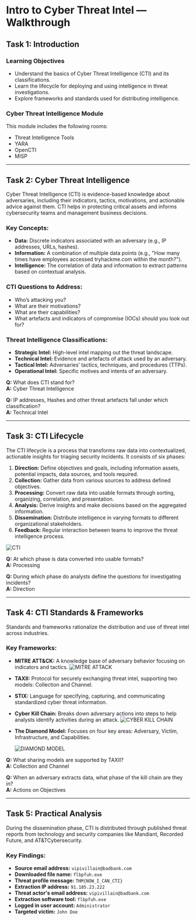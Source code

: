 # Intro to Cyber Threat Intel — Walkthrough

## Task 1: Introduction

### Learning Objectives
- Understand the basics of Cyber Threat Intelligence (CTI) and its classifications.
- Learn the lifecycle for deploying and using intelligence in threat investigations.
- Explore frameworks and standards used for distributing intelligence.

### Cyber Threat Intelligence Module
This module includes the following rooms:
- Threat Intelligence Tools
- YARA
- OpenCTI
- MISP

---

## Task 2: Cyber Threat Intelligence

Cyber Threat Intelligence (CTI) is evidence-based knowledge about adversaries, including their indicators, tactics, motivations, and actionable advice against them. CTI helps in protecting critical assets and informs cybersecurity teams and management business decisions.

### Key Concepts:
- **Data:** Discrete indicators associated with an adversary (e.g., IP addresses, URLs, hashes).
- **Information:** A combination of multiple data points (e.g., "How many times have employees accessed tryhackme.com within the month?").
- **Intelligence:** The correlation of data and information to extract patterns based on contextual analysis.

### CTI Questions to Address:
- Who’s attacking you?
- What are their motivations?
- What are their capabilities?
- What artefacts and indicators of compromise (IOCs) should you look out for?

### Threat Intelligence Classifications:
- **Strategic Intel:** High-level intel mapping out the threat landscape.
- **Technical Intel:** Evidence and artefacts of attack used by an adversary.
- **Tactical Intel:** Adversaries’ tactics, techniques, and procedures (TTPs).
- **Operational Intel:** Specific motives and intents of an adversary.

**Q:** What does CTI stand for?  
**A:** Cyber Threat Intelligence

**Q:** IP addresses, Hashes and other threat artefacts fall under which classification?  
**A:** Technical Intel

---

## Task 3: CTI Lifecycle

The CTI lifecycle is a process that transforms raw data into contextualized, actionable insights for triaging security incidents. It consists of six phases:

1. **Direction:** Define objectives and goals, including information assets, potential impacts, data sources, and tools required.
2. **Collection:** Gather data from various sources to address defined objectives.
3. **Processing:** Convert raw data into usable formats through sorting, organizing, correlation, and presentation.
4. **Analysis:** Derive insights and make decisions based on the aggregated information.
5. **Dissemination:** Distribute intelligence in varying formats to different organizational stakeholders.
6. **Feedback:** Regular interaction between teams to improve the threat intelligence process.

![CTI](https://github.com/Shruti1533/TryHackMe-Intro-to-Cyber-Threat-Intel-/blob/main/cti%20lifecycle.png)

**Q:** At which phase is data converted into usable formats?  
**A:** Processing

**Q:** During which phase do analysts define the questions for investigating incidents?  
**A:** Direction

---

## Task 4: CTI Standards & Frameworks

Standards and frameworks rationalize the distribution and use of threat intel across industries.

### Key Frameworks:
- **MITRE ATT&CK:** A knowledge base of adversary behavior focusing on indicators and tactics.
  ![MITRE ATTACK](https://github.com/Shruti1533/TryHackMe-Intro-to-Cyber-Threat-Intel-/blob/main/mitre.png)
- **TAXII:** Protocol for securely exchanging threat intel, supporting two models: Collection and Channel.
- **STIX:** Language for specifying, capturing, and communicating standardized cyber threat information.
- **Cyber Kill Chain:** Breaks down adversary actions into steps to help analysts identify activities during an attack.
![CYBER KILL CHAIN](https://github.com/Shruti1533/TryHackMe-Intro-to-Cyber-Threat-Intel-/blob/main/kill%20chain.png)
- **The Diamond Model:** Focuses on four key areas: Adversary, Victim, Infrastructure, and Capabilities.

  ![DIAMOND MODEL](https://github.com/Shruti1533/TryHackMe-Intro-to-Cyber-Threat-Intel-/blob/main/diamond%20model.png)

**Q:** What sharing models are supported by TAXII?  
**A:** Collection and Channel

**Q:** When an adversary extracts data, what phase of the kill chain are they in?  
**A:** Actions on Objectives

---

## Task 5: Practical Analysis

During the dissemination phase, CTI is distributed through published threat reports from technology and security companies like Mandiant, Recorded Future, and AT&TCybersecurity.

### Key Findings:
- **Source email address:** `vipivillain@badbank.com`
- **Downloaded file name:** `flbpfuh.exe`
- **Threat profile message:** `THM{NOW_I_CAN_CTI}`
- **Extraction IP address:** `91.185.23.222`
- **Threat actor's email address:** `vipivillain@badbank.com`
- **Extraction software tool:** `flbpfuh.exe`
- **Logged in user account:** `Administrator`
- **Targeted victim:** `John Doe`
